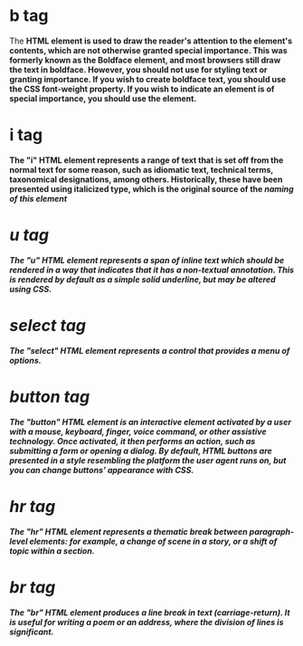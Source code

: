 <h1> b tag </h1>
    <p>The <b> HTML element is used to draw the reader's attention to the element's contents, 
        which are not otherwise granted special importance. This was formerly known as the Boldface element, and most browsers 
        still draw the text in boldface. However, you should not use <b> for styling text or granting importance. If you wish to 
        create boldface text, you should use the CSS font-weight property. If you wish to indicate an element is of special importance,
        you should use the <strong> element.</p>
    
<h1> i tag </h1>
    <p>The "i" HTML element represents a range of text that is set off from the normal text for some reason, such as idiomatic text, technical terms, taxonomical
        designations, among others. Historically, these have been presented using italicized type, which is the original source of the <i> naming of this element
        </p>
    
<h1> u tag </h1>
    <p>The "u" HTML element represents a span of inline text which should be rendered in a way that indicates that it has a non-textual annotation. This is
        rendered by default as a simple solid underline, but may be altered using CSS.</p>
    
<h1> select tag </h1>
    <p>The "select" HTML element represents a control that provides a menu of options.</p>

<h1> button tag </h1>
    <p>The "button" HTML element is an interactive element activated by a user with a mouse, keyboard, finger, voice command, or other assistive technology. Once
        activated, it then performs an action, such as submitting a form or opening a dialog.
        By default, HTML buttons are presented in a style resembling the platform the user agent runs on, but you can change buttons' appearance with CSS.</p>
    
<h1>hr tag</h1>
    <p>The "hr" HTML element represents a thematic break between paragraph-level elements: for example, a change of scene in a story, or a shift of topic within a
        section.</p>
    
<h1>br tag</h1>
    <p>The "br" HTML element produces a line break in text (carriage-return). It is useful for writing a poem or an address, where the division of lines is
        significant.</p>

